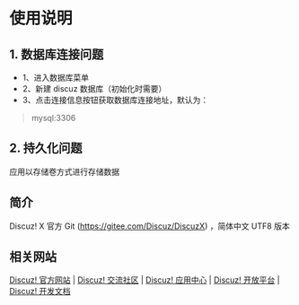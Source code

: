 # 使用说明

## 1. 数据库连接问题

- 1、进入数据库菜单
- 2、新建 discuz 数据库（初始化时需要）
- 3、点击连接信息按钮获取数据库连接地址，默认为：
> mysql:3306

## 2. 持久化问题

应用以存储卷方式进行存储数据

## **简介** 

Discuz! X 官方 Git (https://gitee.com/Discuz/DiscuzX) ，简体中文 UTF8 版本

## **相关网站**
 
[Discuz! 官方网站](https://www.discuz.vip/) 
|
[Discuz! 交流社区](https://www.dismall.com/) 
|
[Discuz! 应用中心](https://addon.dismall.com/) 
|
[Discuz! 开放平台](https://open.dismall.com/) 
|
[Discuz! 开发文档](https://open.dismall.com/?ac=document&page=dev) 
